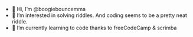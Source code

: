 - 👋 Hi, I’m @boogiebouncemma
- 👀 I’m interested in solving riddles. And coding seems to be a pretty neat riddle.
- 🌱 I’m currently learning to code thanks to freeCodeCamp & scrimba

<!---
boogiebouncemma/boogiebouncemma is a ✨ special ✨ repository because its `README.md` (this file) appears on your GitHub profile.
You can click the Preview link to take a look at your changes.
--->
